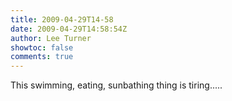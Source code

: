 ```yaml
---
title: 2009-04-29T14-58
date: 2009-04-29T14:58:54Z
author: Lee Turner
showtoc: false
comments: true
---
```


This swimming, eating, sunbathing thing is tiring.....

